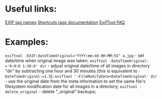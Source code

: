# Useful links:
[EXIF tag names]("http://www.sno.phy.queensu.ca/~phil/exiftool/TagNames/EXIF.html")
[Shortcuts tags documentation]("http://www.sno.phy.queensu.ca/~phil/exiftool/TagNames/Shortcuts.html")
[ExifTool FAQ]("http://www.sno.phy.queensu.ca/~phil/exiftool/faq.html")

# Examples:
`exiftool -EXIF:dateTimeOriginal="YYYY:mm:dd HH:MM:SS" a.jpg` - set date/time when original image was taken;
`exiftool -DateTimeOriginal-='0:0:0 1:30:0' dir` - adjust original date/time of all images in directory "dir" by subtracting one hour and 30 minutes (this is equivalent to `-DateTimeOriginal-=1.5`);
`exiftool '-FileModifyDate<DateTimeOriginal' dir` - use the original date from the meta information to set the same file's filesystem modification date for all images in a directory;
`exiftool -delete_original` - delete "_original" backups;
